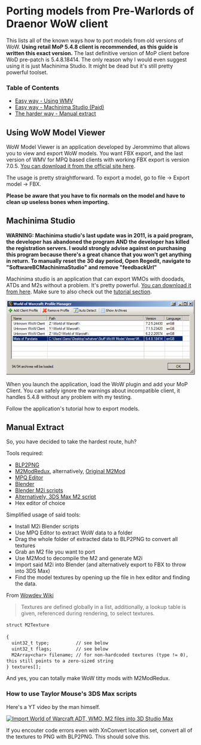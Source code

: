 # Porting models from Pre-Warlords of Draenor WoW client

This lists all of the known ways how to port models from old versions of WoW. **Using retail MoP 5.4.8 client is recommended, as this guide is written this exact version.** The last definitive version of MoP client before WoD pre-patch is 5.4.8.18414. The only reason why I would even suggest using it is just Machinima Studio. It might be dead but it's still pretty powerful toolset.


### Table of Contents
* [Easy way - Using WMV](pre-wod.md#using-wow-model-viewer)
* [Easy way - Machinima Studio (Paid)](pre-wod.md#machinima-studio)
* [The harder way - Manual extract](pre-wod.md#manual-extract)

## Using WoW Model Viewer
WoW Model Viewer is an application developed by Jerommimo that allows you to view and export WoW models.
You want FBX export, and the last version of WMV for MPQ based clients with working FBX export is version 7.0.5. [You can download it from the official site here](https://wowmodelviewer.net/wordpress/?wpdmpro=wowmodelviewer_7-0-5).

The usage is pretty straightforward. To export a model, go to file -> Export model -> FBX.

**Please be aware that you have to fix normals on the model and have to clean up useless bones when importing.**

## Machinima Studio

**WARNING: Machinima studio's last update was in 2011, is a paid program, the developer has abandoned the program AND the developer has killed the registration servers. I would strongly advise against on purchasing this program because there's a great chance that you won't get anything in return. To manually reset the 30 day period, Open Regedit, navigate to "SoftwareBCMachinimaStudio" and remove "feedbackUrl"**

Machinima studio is an application that can export WMOs with doodads, ATDs and M2s without a problem. It's pretty powerful. [You can download it from here](http://www.machinimadev.com/download/). Make sure to also check out the [tutorial section](http://www.machinimadev.com/tutorials/).

![profile select](/world-of-warcraft/img/profile_select.png)

When you launch the application, load the WoW plugin and add your MoP Client. You can safely ignore the warnings about incompatible client, it handles 5.4.8 without any problem with my testing.

Follow the application's tutorial how to export models.

## Manual Extract

So, you have decided to take the hardest route, huh?

Tools required:
* [BLP2PNG](http://www.wowinterface.com/downloads/info6127-BLP2PNG.html)
* [M2ModRedux](https://bitbucket.org/suncurio/m2mod/downloads/), alternatively, [Original M2Mod](http://www.mediafire.com/file/uuvi6jonoz7un2u/M2Mod_470b.zip)
* [MPQ Editor](http://www.zezula.net/en/mpq/download.html)
* [Blender](https://www.blender.org/)
* [Blender M2i scripts](https://bitbucket.org/suncurio/blender-m2i-scripts/downloads/)
* [Alternatively, 3DS Max M2 script](https://www.dropbox.com/s/hoiqm0n3u4ybdqs/TaylorMouse-Adt-Wmo-ImportScript.zip)
* Hex editor of choice

Simplified usage of said tools:
* Install M2i Blender scripts
* Use MPQ Editor to extract WoW data to a folder
* Drag the whole folder of extracted data to BLP2PNG to convert all textures
* Grab an M2 file you want to port
* Use M2Mod to decompile the M2 and generate M2i
* Import said M2i into Blender (and alternatively export to FBX to throw into 3DS Max)
* Find the model textures by opening up the file in hex editor and finding the data.

From [Wowdev Wiki](https://wowdev.wiki/M2#Textures)
>Textures are defined globally in a list, additionally, a lookup table is given, referenced during rendering, to select textures.



```
struct M2Texture

{
  uint32_t type;          // see below
  uint32_t flags;         // see below
  M2Array<char> filename; // for non-hardcoded textures (type != 0), this still points to a zero-sized string
} textures[];

```



And yes, you can totally make WoW titty mods with M2ModRedux.

### How to use Taylor Mouse's 3DS Max scripts
Here's a YT video by the man himself.

[![Import World of Warcraft ADT, WMO, M2 files into 3D Studio Max](http://img.youtube.com/vi/mQTJMy0ebjU/0.jpg)](https://youtu.be/mQTJMy0ebjU)

If you encouter code errors even with XnConvert location set, convert all of the textures to PNG with BLP2PNG. This should solve this.
